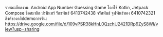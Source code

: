 รายละเอียดงาน: Android App Number Guessing Game โดยใช้ Kotlin, Jetpack Compose
ชื่อสมาชิก
  ปรมินทร์ รักขพันธ์ 6410742438
  จรัสพันธ์ จุฬพันธ์ทอง 6410742321 
ลิงค์ของคลิปdemoการรัน: https://drive.google.com/file/d/109vPSR38kHnL0QzchU2421DRp9ZyS8Wl/view?usp=sharing
